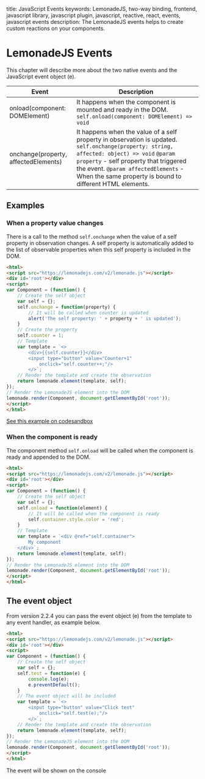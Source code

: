 
title: JavaScript Events
keywords: LemonadeJS, two-way binding, frontend, javascript library, javascript plugin, javascript, reactive, react, events, javascript events
description: The LemonadeJS events helps to create custom reactions on your components.

LemonadeJS Events
=================

This chapter will describe more about the two native events and the JavaScript event object (e).  

| Event | Description                                                                                                                                                                                                                                                                                                                             |
| --- |-----------------------------------------------------------------------------------------------------------------------------------------------------------------------------------------------------------------------------------------------------------------------------------------------------------------------------------------|
| onload(component: DOMElement) | It happens when the component is mounted and ready in the DOM.                                                                                                                                                                                                                             `self.onload(component: DOMElement) => void` |
| onchange(property, affectedElements) | It happens when the value of a self property in observation is updated. `self.onchange(property: string, affected: object) => void` `@param property` - self property that triggered the event.   `@param affectedElements` - When the same property is bound to different HTML elements.                                               |

Examples
--------

### When a property value changes

There is a call to the method `self.onchange` when the value of a self property in observation changes. A self property is automatically added to the list of observable properties when this self property is included in the DOM.  
  
```html
<html>
<script src="https://lemonadejs.com/v2/lemonade.js"></script>
<div id='root'></div>
<script>
var Component = (function() {
    // Create the self object
    var self = {};
    self.onchange = function(property) {
        // It will be called when counter is updated
        alert('The self property: ' + property + ' is updated');
    }
    // Create the property
    self.counter = 1;
    // Template
    var template = `<>
        <div>{{self.counter}}</div>
        <input type="button" value="Counter+1"
            onclick="self.counter++;"/>
        </>`;
    // Render the template and create the observation
    return lemonade.element(template, self);
});
// Render the LemonadeJS element into the DOM
lemonade.render(Component, document.getElementById('root'));
</script>
</html>
```

[See this example on codesandbox](https://codesandbox.io/s/lemonadejs-events-example-1qppb)

  
  

### When the component is ready

The component method `self.onload` will be called when the component is ready and appended to the DOM.  
  
```html
<html>
<script src="https://lemonadejs.com/v2/lemonade.js"></script>
<div id='root'></div>
<script>
var Component = (function() {
    // Create the self object
    var self = {};
    self.onload = function(element) {
        // It will be called when the component is ready
        self.container.style.color = 'red';
    }
    // Template
    var template = `<div @ref="self.container">
        My component
    </div>`;
    return lemonade.element(template, self);
});
// Render the LemonadeJS element into the DOM
lemonade.render(Component, document.getElementById('root'));
</script>
</html>
```
  
  
  

The event object
----------------

From version 2.2.4 you can pass the event object (e) from the template to any event handler, as example below.  
  
```html
<html>
<script src="https://lemonadejs.com/v2/lemonade.js"></script>
<div id='root'></div>
<script>
var Component = (function() {
    // Create the self object
    var self = {};
    self.test = function(e) {
        console.log(e);
        e.preventDefault();
    }
    // The event object will be included
    var template = `<>
        <input type="button" value="Click test"
            onclick="self.test(e);"/>
        </>`;
    // Render the template and create the observation
    return lemonade.element(template, self);
});
// Render the LemonadeJS element into the DOM
lemonade.render(Component, document.getElementById('root'));
</script>
</html>
```

The event will be shown on the console